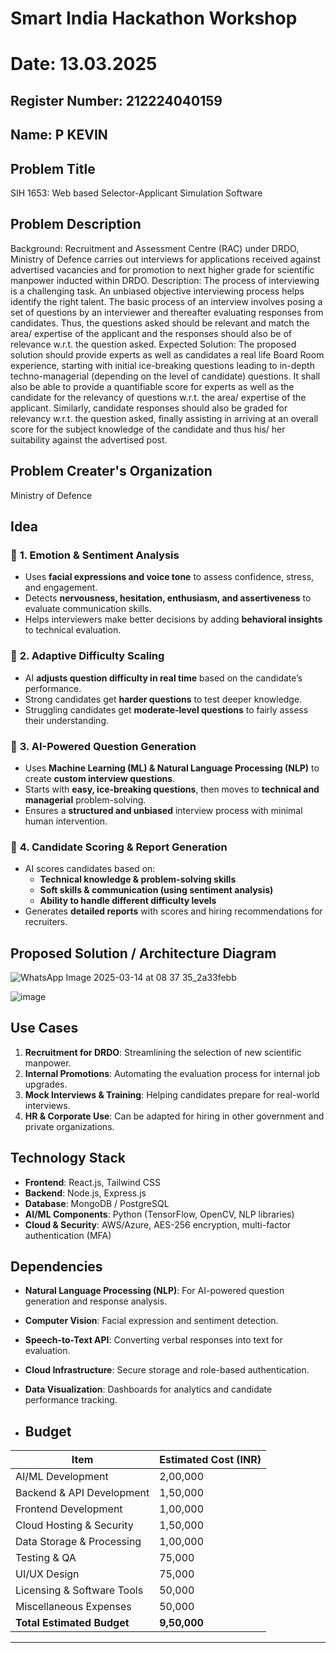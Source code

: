 # Smart India Hackathon Workshop
# Date: 13.03.2025
## Register Number: 212224040159
## Name: P KEVIN
## Problem Title
SIH 1653: Web based Selector-Applicant Simulation Software
## Problem Description
Background: Recruitment and Assessment Centre (RAC) under DRDO, Ministry of Defence carries out interviews for applications received against advertised vacancies and for promotion to next higher grade for scientific manpower inducted within DRDO. Description: The process of interviewing is a challenging task. An unbiased objective interviewing process helps identify the right talent. The basic process of an interview involves posing a set of questions by an interviewer and thereafter evaluating responses from candidates. Thus, the questions asked should be relevant and match the area/ expertise of the applicant and the responses should also be of relevance w.r.t. the question asked. Expected Solution: The proposed solution should provide experts as well as candidates a real life Board Room experience, starting with initial ice-breaking questions leading to in-depth techno-managerial (depending on the level of candidate) questions. It shall also be able to provide a quantifiable score for experts as well as the candidate for the relevancy of questions w.r.t. the area/ expertise of the applicant. Similarly, candidate responses should also be graded for relevancy w.r.t. the question asked, finally assisting in arriving at an overall score for the subject knowledge of the candidate and thus his/ her suitability against the advertised post.

## Problem Creater's Organization
Ministry of Defence

## Idea

### 📌 **1. Emotion & Sentiment Analysis**  
- Uses **facial expressions and voice tone** to assess confidence, stress, and engagement.  
- Detects **nervousness, hesitation, enthusiasm, and assertiveness** to evaluate communication skills.  
- Helps interviewers make better decisions by adding **behavioral insights** to technical evaluation.  

### 📌 **2. Adaptive Difficulty Scaling**  
- AI **adjusts question difficulty in real time** based on the candidate’s performance.  
- Strong candidates get **harder questions** to test deeper knowledge.  
- Struggling candidates get **moderate-level questions** to fairly assess their understanding.  

### 📌 **3. AI-Powered Question Generation**  
- Uses **Machine Learning (ML) & Natural Language Processing (NLP)** to create **custom interview questions**.  
- Starts with **easy, ice-breaking questions**, then moves to **technical and managerial** problem-solving.  
- Ensures a **structured and unbiased** interview process with minimal human intervention.  

### 📌 **4. Candidate Scoring & Report Generation**  
- AI scores candidates based on:  
  - **Technical knowledge & problem-solving skills**  
  - **Soft skills & communication (using sentiment analysis)**  
  - **Ability to handle different difficulty levels**  
- Generates **detailed reports** with scores and hiring recommendations for recruiters.  

## Proposed Solution / Architecture Diagram

![WhatsApp Image 2025-03-14 at 08 37 35_2a33febb](https://github.com/user-attachments/assets/8c8b32a9-4565-4947-b8a8-2b76c6099d97)

![image](https://github.com/user-attachments/assets/b1d6f489-664f-4c46-ac7e-6f1bc8fb5361)



## Use Cases

1. **Recruitment for DRDO**: Streamlining the selection of new scientific manpower.
2. **Internal Promotions**: Automating the evaluation process for internal job upgrades.
3. **Mock Interviews & Training**: Helping candidates prepare for real-world interviews.
4. **HR & Corporate Use**: Can be adapted for hiring in other government and private organizations.


## Technology Stack

- **Frontend**: React.js, Tailwind CSS
- **Backend**: Node.js, Express.js
- **Database**: MongoDB / PostgreSQL
- **AI/ML Components**: Python (TensorFlow, OpenCV, NLP libraries)
- **Cloud & Security**: AWS/Azure, AES-256 encryption, multi-factor authentication (MFA)


## Dependencies

- **Natural Language Processing (NLP)**: For AI-powered question generation and response analysis.
- **Computer Vision**: Facial expression and sentiment detection.
- **Speech-to-Text API**: Converting verbal responses into text for evaluation.
- **Cloud Infrastructure**: Secure storage and role-based authentication.
- **Data Visualization**: Dashboards for analytics and candidate performance tracking.

- ## Budget
| Item                          | Estimated Cost (INR) |
|--------------------------------|----------------------|
| AI/ML Development              | 2,00,000            |
| Backend & API Development      | 1,50,000            |
| Frontend Development           | 1,00,000            |
| Cloud Hosting & Security       | 1,50,000            |
| Data Storage & Processing      | 1,00,000            |
| Testing & QA                   | 75,000              |
| UI/UX Design                   | 75,000              |
| Licensing & Software Tools     | 50,000              |
| Miscellaneous Expenses         | 50,000              |
| **Total Estimated Budget**      | **9,50,000**        |

---

